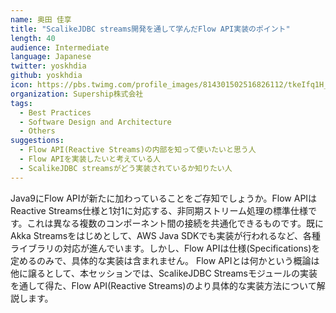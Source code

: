 ```yaml
---
name: 奥田 佳享
title: "ScalikeJDBC streams開発を通して学んだFlow API実装のポイント"
length: 40
audience: Intermediate
language: Japanese
twitter: yoskhdia
github: yoskhdia
icon: https://pbs.twimg.com/profile_images/814301502516826112/tkeIfq1H_400x400.jpg
organization: Supership株式会社
tags:
  - Best Practices
  - Software Design and Architecture
  - Others
suggestions:
  - Flow API(Reactive Streams)の内部を知って使いたいと思う人
  - Flow APIを実装したいと考えている人
  - ScalikeJDBC streamsがどう実装されているか知りたい人
---
```

Java9にFlow APIが新たに加わっていることをご存知でしょうか。Flow APIはReactive Streams仕様と1対1に対応する、非同期ストリーム処理の標準仕様です。これは異なる複数のコンポーネント間の接続を共通化できるものです。既にAkka Streamsをはじめとして、AWS Java SDKでも実装が行われるなど、各種ライブラリの対応が進んでいます。しかし、Flow APIは仕様(Specifications)を定めるのみで、具体的な実装は含まれません。
Flow APIとは何かという概論は他に譲るとして、本セッションでは、ScalikeJDBC Streamsモジュールの実装を通して得た、Flow API(Reactive Streams)のより具体的な実装方法について解説します。
